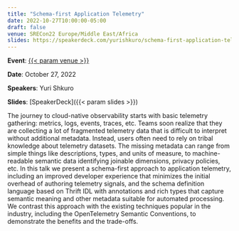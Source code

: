 ```yaml
---
title: "Schema-first Application Telemetry"
date: 2022-10-27T10:00:00-05:00
draft: false
venue: SRECon22 Europe/Middle East/Africa
slides: https://speakerdeck.com/yurishkuro/schema-first-application-telemetry
---
```


**Event**: [{{< param venue >}}](https://www.usenix.org/conference/srecon22emea/presentation/shkuro)

**Date**: October 27, 2022

**Speakers**: Yuri Shkuro

**Slides**: [SpeakerDeck]({{< param slides >}})

The journey to cloud-native observability starts with basic telemetry gathering: metrics, logs, events, traces, etc. Teams soon realize that they are collecting a lot of fragmented telemetry data that is difficult to interpret without additional metadata. Instead, users often need to rely on tribal knowledge about telemetry datasets. The missing metadata can range from simple things like descriptions, types, and units of measure, to machine-readable semantic data identifying joinable dimensions, privacy policies, etc. In this talk we present a schema-first approach to application telemetry, including an improved developer experience that minimizes the initial overhead of authoring telemetry signals, and the schema definition language based on Thrift IDL with annotations and rich types that capture semantic meaning and other metadata suitable for automated processing. We contrast this approach with the existing techniques popular in the industry, including the OpenTelemetry Semantic Conventions, to demonstrate the benefits and the trade-offs.
